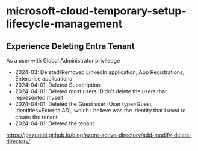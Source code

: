# microsoft-cloud-temporary-setup-lifecycle-management
## Experience Deleting Entra Tenant
As a user with Global Administrator priviledge
- 2024-03: Deleted/Removed LinkedIn application, App Registrations, Enterprise applications
- 2024-04-01: Deleted Subscription
- 2024-04-01: Deleted most users. Didn't delete the users that represented myself
- 2024-04-01: Deleted the Guest user (User type=Guest, Identities=ExternalAD), which I believe was the identity that I used to create the tenant
- 2024-04-01: Deleted the tenant

https://jpazureid.github.io/blog/azure-active-directory/add-modify-delete-directory/
